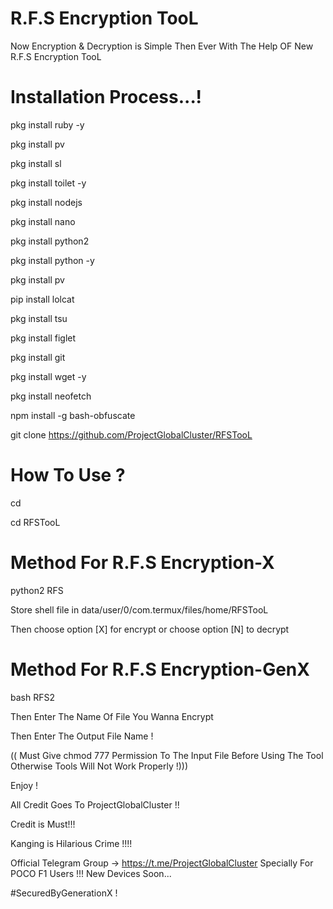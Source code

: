 # R.F.S Encryption TooL

Now Encryption & Decryption is Simple Then Ever With The Help OF New R.F.S Encryption TooL

# Installation Process...!

pkg install ruby -y

pkg install pv

pkg install sl

pkg install toilet -y

pkg install nodejs

pkg install nano

pkg install python2

pkg install python -y

pkg install pv

pip install lolcat

pkg install tsu

pkg install figlet

pkg install git

pkg install wget -y

pkg install neofetch

npm install -g bash-obfuscate

git clone https://github.com/ProjectGlobalCluster/RFSTooL

# How To Use ?

cd

cd RFSTooL

# Method For R.F.S Encryption-X

python2 RFS

Store shell file in data/user/0/com.termux/files/home/RFSTooL

Then choose option [X] for encrypt or choose option [N] to decrypt

# Method For R.F.S Encryption-GenX

bash RFS2

Then Enter The Name Of File You Wanna Encrypt

Then Enter The Output File Name !

(( Must Give chmod 777 Permission To The Input File Before Using The Tool Otherwise Tools Will Not Work Properly !)))

Enjoy !

All Credit Goes To ProjectGlobalCluster !!

Credit is Must!!!

Kanging is Hilarious Crime !!!!

Official Telegram Group -> https://t.me/ProjectGlobalCluster
Specially For POCO F1 Users !!!
New Devices Soon...

#SecuredByGenerationX !
